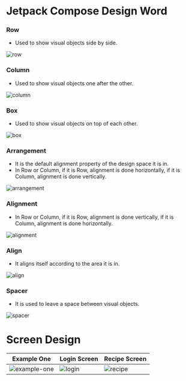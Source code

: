 # Jetpack Compose Design Word

### Row
- Used to show visual objects side by side.

![row](https://github.com/mendess12/JetpackComposeDesignWork/assets/76566952/c8147cf2-cec6-47cc-b032-02d0a6d3047e)

### Column
- Used to show visual objects one after the other.

![column](https://github.com/mendess12/JetpackComposeDesignWork/assets/76566952/9194d1e9-f659-4384-a0a6-fe6bd9de89db)

### Box
- Used to show visual objects on top of each other.

![box](https://github.com/mendess12/JetpackComposeDesignWork/assets/76566952/f7ecde3a-a532-42ad-8a97-9f169eb0efbc)

### Arrangement 
- It is the default alignment property of the design space it is in.
- In Row or Column, if it is Row, alignment is done horizontally, if it is Column, alignment is done vertically.

![arrangement](https://github.com/mendess12/JetpackComposeDesignWork/assets/76566952/2952478e-da27-4a07-b838-be16481e7492)

### Alignment 
- In Row or Column, if it is Row, alignment is done vertically, if it is Column, alignment is done horizontally.

![alignment](https://github.com/mendess12/JetpackComposeDesignWork/assets/76566952/4677f95d-d38c-40de-b2da-05b2c834d499)

### Align
- It aligns itself according to the area it is in.

![align](https://github.com/mendess12/JetpackComposeDesignWork/assets/76566952/06b0e8c9-10c3-424b-a2e8-4dd2524cf137)

### Spacer
- It is used to leave a space between visual objects.

![spacer](https://github.com/mendess12/JetpackComposeDesignWork/assets/76566952/0a27132f-1213-491c-9e82-75d88846a50f)

# Screen Design
| Example One             | Login Screen     | Recipe Screen     |
| ------------------------- | ------------------------- | ------------------------- |
| ![example-one](https://github.com/mendess12/JetpackComposeDesignWork/assets/76566952/03e4aa27-3b34-41f0-a5fa-8cfeae689e6d) | ![login](https://github.com/mendess12/JetpackComposeDesignWork/assets/76566952/4b0de5d2-0ae9-45c6-9b6f-a8be14382459) | ![recipe](https://github.com/mendess12/JetpackComposeDesignWork/assets/76566952/7212112a-41a0-4cb6-acdc-0060531a1b28) |
